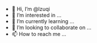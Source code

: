 - 👋 Hi, I’m @lzuqi
- 👀 I’m interested in ...
- 🌱 I’m currently learning ...
- 💞️ I’m looking to collaborate on ...
- 📫 How to reach me ...

<!---
lzuqi/lzuqi is a ✨ special ✨ repository because its `README.md` (this file) appears on your GitHub profile.
You can click the Preview link to take a look at your changes.
--->
